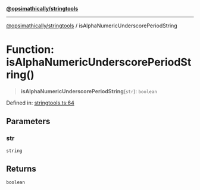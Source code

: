 [**@opsimathically/stringtools**](../README.md)

***

[@opsimathically/stringtools](../README.md) / isAlphaNumericUnderscorePeriodString

# Function: isAlphaNumericUnderscorePeriodString()

> **isAlphaNumericUnderscorePeriodString**(`str`): `boolean`

Defined in: [stringtools.ts:64](https://github.com/opsimathically/stringtools/blob/5cf0ffb2adf03175d5a0f33cafd31a945563ed1e/src/stringtools.ts#L64)

## Parameters

### str

`string`

## Returns

`boolean`
